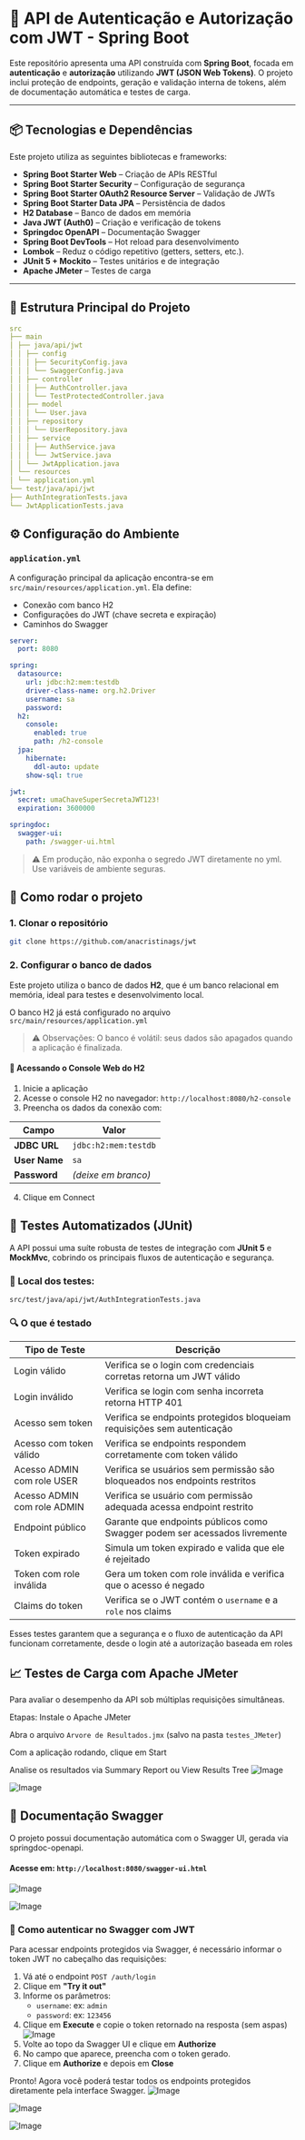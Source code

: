 # 🔐 API de Autenticação e Autorização com JWT - Spring Boot 
Este repositório apresenta uma API construída com **Spring Boot**, focada em **autenticação** e **autorização** utilizando **JWT (JSON Web Tokens)**. 
O projeto inclui proteção de endpoints, geração e validação interna de tokens, além de documentação automática e testes de carga.

---
## 📦 Tecnologias e Dependências

Este projeto utiliza as seguintes bibliotecas e frameworks:

- **Spring Boot Starter Web** – Criação de APIs RESTful
- **Spring Boot Starter Security** – Configuração de segurança
- **Spring Boot Starter OAuth2 Resource Server** – Validação de JWTs
- **Spring Boot Starter Data JPA** – Persistência de dados
- **H2 Database** – Banco de dados em memória
- **Java JWT (Auth0)** – Criação e verificação de tokens
- **Springdoc OpenAPI** – Documentação Swagger
- **Spring Boot DevTools** – Hot reload para desenvolvimento
- **Lombok** – Reduz o código repetitivo (getters, setters, etc.).
- **JUnit 5 + Mockito** – Testes unitários e de integração
- **Apache JMeter** – Testes de carga

---

## 🧱 Estrutura Principal do Projeto
```yaml
src
├── main
│ ├── java/api/jwt
│ │ ├── config
│ │ │ ├── SecurityConfig.java
│ │ │ └── SwaggerConfig.java
│ │ ├── controller
│ │ │ ├── AuthController.java
│ │ │ └── TestProtectedController.java
│ │ ├── model
│ │ │ └── User.java
│ │ ├── repository
│ │ │ └── UserRepository.java
│ │ ├── service
│ │ │ ├── AuthService.java
│ │ │ └── JwtService.java
│ │ └── JwtApplication.java
│ └── resources
│ └── application.yml
└── test/java/api/jwt
├── AuthIntegrationTests.java
└── JwtApplicationTests.java

```

## ⚙️ Configuração do Ambiente

### `application.yml`

A configuração principal da aplicação encontra-se em `src/main/resources/application.yml`. Ela define:

- Conexão com banco H2
- Configurações do JWT (chave secreta e expiração)
- Caminhos do Swagger

```yaml
server:
  port: 8080

spring:
  datasource:
    url: jdbc:h2:mem:testdb
    driver-class-name: org.h2.Driver
    username: sa
    password:
  h2:
    console:
      enabled: true
      path: /h2-console
  jpa:
    hibernate:
      ddl-auto: update
    show-sql: true

jwt:
  secret: umaChaveSuperSecretaJWT123!
  expiration: 3600000

springdoc:
  swagger-ui:
    path: /swagger-ui.html

```
> ⚠️ Em produção, não exponha o segredo JWT diretamente no yml. Use variáveis de ambiente seguras.

## 💾 Como rodar o projeto

### 1. Clonar o repositório

```bash
git clone https://github.com/anacristinags/jwt
```

### 2. Configurar o banco de dados

Este projeto utiliza o banco de dados **H2**, que é um banco relacional em memória, ideal para testes e desenvolvimento local.

O banco H2 já está configurado no arquivo `src/main/resources/application.yml`

> ⚠️ Observações:
> O banco é volátil: seus dados são apagados quando a aplicação é finalizada.

#### 🧪 Acessando o Console Web do H2
1. Inicie a aplicação 
2. Acesse o console H2 no navegador:
`http://localhost:8080/h2-console`
3. Preencha os dados da conexão com:
   
| Campo         | Valor                |
| ------------- | -------------------- |
| **JDBC URL**  | `jdbc:h2:mem:testdb` |
| **User Name** | `sa`                 |
| **Password**  | *(deixe em branco)*  |


4. Clique em Connect


## 🧪 Testes Automatizados (JUnit)

A API possui uma suíte robusta de testes de integração com **JUnit 5** e **MockMvc**, cobrindo os principais fluxos de autenticação e segurança.

### 📂 Local dos testes:
`src/test/java/api/jwt/AuthIntegrationTests.java`
### 🔍 O que é testado

| Tipo de Teste                           | Descrição                                                                 |
|-----------------------------------------|---------------------------------------------------------------------------|
| Login válido                            | Verifica se o login com credenciais corretas retorna um JWT válido       |
| Login inválido                          | Verifica se login com senha incorreta retorna HTTP 401                   |
| Acesso sem token                        | Verifica se endpoints protegidos bloqueiam requisições sem autenticação  |
| Acesso com token válido                 | Verifica se endpoints respondem corretamente com token válido            |
| Acesso ADMIN com role USER              | Verifica se usuários sem permissão são bloqueados nos endpoints restritos|
| Acesso ADMIN com role ADMIN             | Verifica se usuário com permissão adequada acessa endpoint restrito      |
| Endpoint público                        | Garante que endpoints públicos como Swagger podem ser acessados livremente |
| Token expirado                          | Simula um token expirado e valida que ele é rejeitado                    |
| Token com role inválida                 | Gera um token com role inválida e verifica que o acesso é negado         |
| Claims do token                         | Verifica se o JWT contém o `username` e a `role` nos claims              |


Esses testes garantem que a segurança e o fluxo de autenticação da API funcionam corretamente, desde o login até a autorização baseada em roles

##  📈 Testes de Carga com Apache JMeter
Para avaliar o desempenho da API sob múltiplas requisições simultâneas.

Etapas:
Instale o Apache JMeter

Abra o arquivo `Arvore de Resultados.jmx` (salvo na pasta `testes_JMeter`)

Com a aplicação rodando, clique em Start

Analise os resultados via Summary Report ou View Results Tree
![Image](https://github.com/user-attachments/assets/26fc324f-4986-46be-89ca-2113bf982158)

![Image](https://github.com/user-attachments/assets/e98d6c55-1bca-4a86-9119-bc00ee47076b)

## 📖 Documentação Swagger
O projeto possui documentação automática com o Swagger UI, gerada via springdoc-openapi.
#### Acesse em: `http://localhost:8080/swagger-ui.html`

![Image](https://github.com/user-attachments/assets/b0880632-3d6e-4fff-808f-d438fabe0aa4)

![Image](https://github.com/user-attachments/assets/68b62553-ca4e-45cf-a70b-be62f463e4dd)

### 🔐 Como autenticar no Swagger com JWT

Para acessar endpoints protegidos via Swagger, é necessário informar o token JWT no cabeçalho das requisições:

1. Vá até o endpoint `POST /auth/login`
2. Clique em **"Try it out"**
3. Informe os parâmetros:
   - `username`: ex: `admin`
   - `password`: ex: `123456`
4. Clique em **Execute** e copie o token retornado na resposta (sem aspas)
![Image](https://github.com/user-attachments/assets/1b27b934-5e61-4e6d-9dca-839d172e5e20)
5. Volte ao topo da Swagger UI e clique em **Authorize**
6. No campo que aparece, preencha com o token gerado.
7. Clique em **Authorize** e depois em **Close**

Pronto! Agora você poderá testar todos os endpoints protegidos diretamente pela interface Swagger.
![Image](https://github.com/user-attachments/assets/61c2efa6-f9b6-4176-bb90-c21e838afe35)

![Image](https://github.com/user-attachments/assets/edd0c6a2-0882-4762-9fa3-6258a9468a4a)

![Image](https://github.com/user-attachments/assets/1df16cee-7c74-49bb-b9ef-230c8c76ee42)
